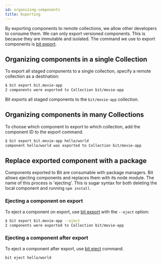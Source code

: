 ```yaml
---
id: organizing-components
title: Exporting
---
```


By exporting components to remote collections, we allow other developers to consume them. We can only export versioned components. This is because they are immutable and isolated. The command we use to export components is [bit export](/docs/apis/cli-all#export).

## Organizing components in a single Collection

To export all staged components to a single collection, specify a remote collection as a destination:

```bash
$ bit export bit.movie-app
2 components were exported to Collection bit/movie-app
```

Bit exports all staged components to the `bit/movie-app` collection.

## Organizing components in many Collections

To choose which component to export to which collection, add the component ID to the export command.

```bash
$ bit export bit.movie-app hello/world
component hello/world was exported to Collection bit/movie-app
```

## Replace exported component with a package

Components exported to Bit are consumable with package managers. Bit allows ejecting components and replaces them with its node module. The name of this process is 'ejecting'. This is sugar syntax for both deleting the local component and running `npm install`.

### Ejecting a component on export

To eject a component on export, use [bit export](/docs/apis/cli-all#export) with the `--eject` option:

```bash
$ bit export bit.movie-app --eject
2 components were exported to Collection bit/movie-app
```

### Ejecting a component after export

To eject a component after export, use [bit eject](/docs/apis/cli-all#eject) command. 

```bash
bit eject hello/world
```
